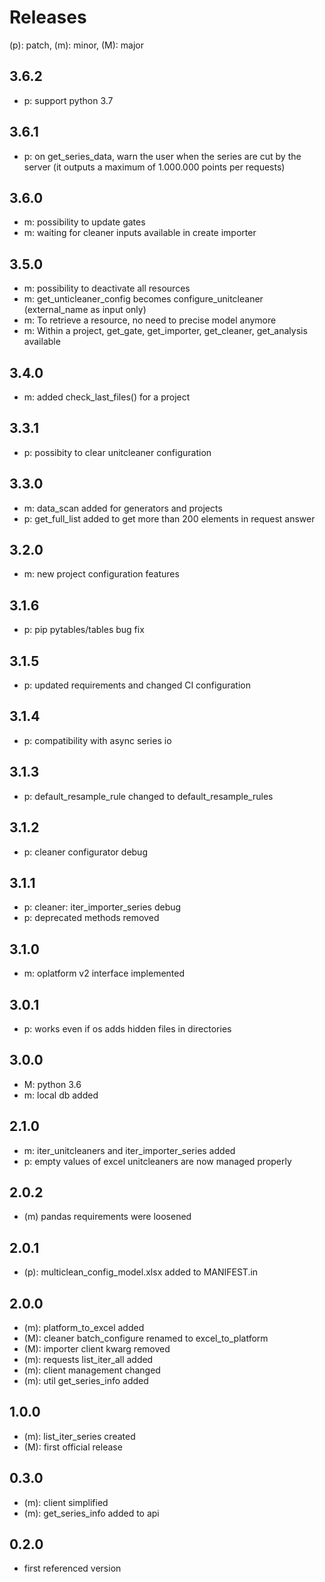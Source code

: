 # Releases

(p): patch, (m): minor, (M): major

## 3.6.2
* p: support python 3.7

## 3.6.1
* p: on get_series_data, warn the user when the series are cut by the server 
(it outputs a maximum of 1.000.000 points per requests)

## 3.6.0
* m: possibility to update gates
* m: waiting for cleaner inputs available in create importer

## 3.5.0
* m: possibility to deactivate all resources
* m: get_unticleaner_config becomes configure_unitcleaner (external_name as input only)
* m: To retrieve a resource, no need to precise model anymore
* m: Within a project, get_gate, get_importer, get_cleaner, get_analysis available

## 3.4.0
* m: added check_last_files() for a project 

## 3.3.1
* p: possibity to clear unitcleaner configuration

## 3.3.0
* m: data_scan added for generators and projects
* p: get_full_list added to get more than 200 elements in request answer

## 3.2.0
* m: new project configuration features

## 3.1.6
* p: pip pytables/tables bug fix

## 3.1.5
* p: updated requirements and changed CI configuration

## 3.1.4
* p: compatibility with async series io

## 3.1.3
* p: default_resample_rule changed to default_resample_rules

## 3.1.2
* p: cleaner configurator debug

## 3.1.1
* p: cleaner: iter_importer_series debug
* p: deprecated methods removed

## 3.1.0
* m: oplatform v2 interface implemented

## 3.0.1
* p: works even if os adds hidden files in directories

## 3.0.0
* M: python 3.6
* m: local db added

## 2.1.0
* m: iter_unitcleaners and iter_importer_series added
* p: empty values of excel unitcleaners are now managed properly

## 2.0.2
* (m) pandas requirements were loosened

## 2.0.1
* (p): multiclean_config_model.xlsx added to MANIFEST.in

## 2.0.0
* (m): platform_to_excel added
* (M): cleaner batch_configure renamed to excel_to_platform
* (M): importer client kwarg removed
* (m): requests list_iter_all added
* (m): client management changed
* (m): util get_series_info added

## 1.0.0
* (m): list_iter_series created
* (M): first official release

## 0.3.0
* (m): client simplified
* (m): get_series_info added to api

## 0.2.0
* first referenced version
